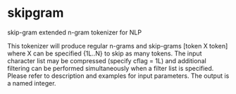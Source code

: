 # skipgram
skip-gram extended n-gram tokenizer for NLP

This tokenizer will produce regular n-grams and skip-grams [token X token] where X can be specified {1L..N} to skip as many tokens.
The input character list may be compressed (specify cflag = 1L) and additional filtering can be performed simultaneously when a filter list
is specified. Please refer to description and examples for input parameters.
The output is a named integer.

